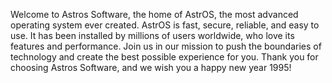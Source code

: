 Welcome to Astros Software, the home of AstrOS, the most advanced operating system ever created. AstrOS is fast, secure, reliable, and easy to use. It has been installed by millions of users worldwide, who love its features and performance. Join us in our mission to push the boundaries of technology and create the best possible experience for you. Thank you for choosing Astros Software, and we wish you a happy new year 1995!

